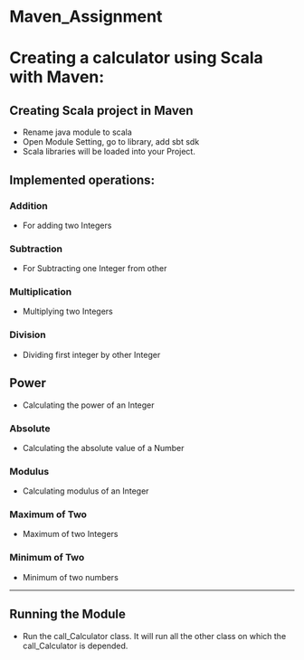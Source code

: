 # Maven_Assignment

# Creating a calculator using Scala with Maven:

## Creating Scala project in Maven 
- Rename java module to scala
- Open Module Setting, go to library, add sbt sdk
- Scala libraries will be loaded into your Project.

## Implemented operations:

### Addition 
- For adding two Integers

### Subtraction
- For Subtracting one Integer from other

### Multiplication
- Multiplying two Integers

### Division
- Dividing first integer by other Integer

## Power
- Calculating the power of an Integer

### Absolute
- Calculating the absolute value of a Number

### Modulus
- Calculating modulus of an Integer

### Maximum of Two
- Maximum of two Integers

### Minimum of Two
- Minimum of two numbers

---------------------------------------------------------------------------------------------------------------------------
## Running the Module 
- Run the call_Calculator class. It will run all the other class on which the call_Calculator is depended.
